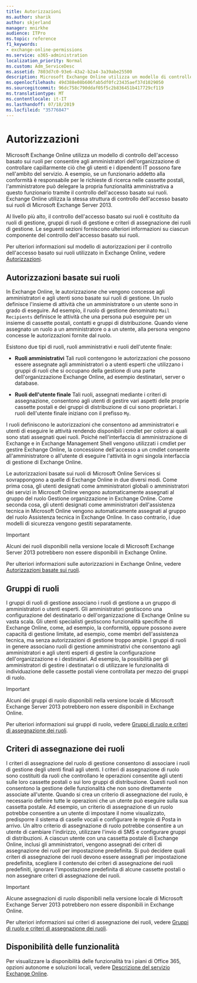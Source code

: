 ```yaml
---
title: Autorizzazioni
ms.author: sharik
author: skjerland
manager: mnirkhe
audience: ITPro
ms.topic: reference
f1_keywords:
- exchange-online-permissions
ms.service: o365-administration
localization_priority: Normal
ms.custom: Adm_ServiceDesc
ms.assetid: 7803d7c0-93e6-43a2-b2a4-3a39abe25500
description: Microsoft Exchange Online utilizza un modello di controllo dell'accesso basato sui ruoli per consentire agli amministratori dell'organizzazione di controllare capillarmente ciò che gli utenti e i dipendenti IT possono fare nell'ambito del servizio. A esempio, se un funzionario addetto alla conformità è responsabile per le richieste di ricerca nelle cassette postali, l'amministratore può delegare la propria funzionalità amministrativa a questo funzionario tramite il controllo dell'accesso basato sui ruoli. Exchange Online utilizza la stessa struttura di controllo dell'accesso basato sui ruoli di Microsoft Exchange Server 2013.
ms.openlocfilehash: 49d388e08b606fab5df0fc23435aef37d1029050
ms.sourcegitcommit: 96dc758c790ddaf05f5c2b836451b417729cf119
ms.translationtype: MT
ms.contentlocale: it-IT
ms.lasthandoff: 07/18/2019
ms.locfileid: "35776847"
---
```

# <a name="permissions"></a>Autorizzazioni

Microsoft Exchange Online utilizza un modello di controllo dell'accesso basato sui ruoli per consentire agli amministratori dell'organizzazione di controllare capillarmente ciò che gli utenti e i dipendenti IT possono fare nell'ambito del servizio. A esempio, se un funzionario addetto alla conformità è responsabile per le richieste di ricerca nelle cassette postali, l'amministratore può delegare la propria funzionalità amministrativa a questo funzionario tramite il controllo dell'accesso basato sui ruoli. Exchange Online utilizza la stessa struttura di controllo dell'accesso basato sui ruoli di Microsoft Exchange Server 2013. 
  
Al livello più alto, il controllo dell'accesso basato sui ruoli è costituito da ruoli di gestione, gruppi di ruoli di gestione e criteri di assegnazione dei ruoli di gestione. Le seguenti sezioni forniscono ulteriori informazioni su ciascun componente del controllo dell'accesso basato sui ruoli.
  
Per ulteriori informazioni sul modello di autorizzazioni per il controllo dell'accesso basato sui ruoli utilizzato in Exchange Online, vedere [Autorizzazioni](https://go.microsoft.com/fwlink/p/?LinkId=271935).
  
## <a name="role-based-permissions"></a>Autorizzazioni basate sui ruoli

In Exchange Online, le autorizzazione che vengono concesse agli amministratori e agli utenti sono basate sui ruoli di gestione. Un ruolo definisce l'insieme di attività che un amministratore o un utente sono in grado di eseguire. Ad esempio, il ruolo di gestione denominato  `Mail Recipients` definisce le attività che una persona può eseguire per un insieme di cassette postali, contatti e gruppi di distribuzione. Quando viene assegnato un ruolo a un amministratore o a un utente, alla persona vengono concesse le autorizzazioni fornite dal ruolo. 
  
Esistono due tipi di ruoli, ruoli amministrativi e ruoli dell'utente finale:
  
- **Ruoli amministrativi** Tali ruoli contengono le autorizzazioni che possono essere assegnate agli amministratori o a utenti esperti che utilizzano i gruppi di ruoli che si occupano della gestione di una parte dell'organizzazione Exchange Online, ad esempio destinatari, server o database. 
    
- **Ruoli dell'utente finale** Tali ruoli, assegnati mediante i criteri di assegnazione, consentono agli utenti di gestire vari aspetti delle proprie cassette postali e dei gruppi di distribuzione di cui sono proprietari. I ruoli dell'utente finale iniziano con il prefisso  `My`.
    
I ruoli definiscono le autorizzazioni che consentono ad amministratori e utenti di eseguire le attività rendendo disponibili i cmdlet per coloro ai quali sono stati assegnati quei ruoli. Poiché nell'interfaccia di amministrazione di Exchange e in Exchange Management Shell vengono utilizzati i cmdlet per gestire Exchange Online, la concessione dell'accesso a un cmdlet consente all'amministratore o all'utente di eseguire l'attività in ogni singola interfaccia di gestione di Exchange Online.
  
Le autorizzazioni basate sui ruoli di Microsoft Online Services si sovrappongono a quelle di Exchange Online in due diversi modi. Come prima cosa, gli utenti designati come amministratori globali o amministratori dei servizi in Microsoft Online vengono automaticamente assegnati al gruppo del ruolo Gestione organizzazione in Exchange Online. Come seconda cosa, gli utenti designati come amministratori dell'assistenza tecnica in Microsoft Online vengono automaticamente assegnati al gruppo del ruolo Assistenza tecnica in Exchange Online. In caso contrario, i due modelli di sicurezza vengono gestiti separatamente.
  
> [!IMPORTANT]
> Alcuni dei ruoli disponibili nella versione locale di Microsoft Exchange Server 2013 potrebbero non essere disponibili in Exchange Online. 
  
Per ulteriori informazioni sulle autorizzazioni in Exchange Online, vedere [Autorizzazioni basate sui ruoli](https://go.microsoft.com/fwlink/p/?LinkId=271936).
  
## <a name="role-groups"></a>Gruppi di ruoli

I gruppi di ruoli di gestione associano i ruoli di gestione a un gruppo di amministratori o utenti esperti. Gli amministratori gestiscono una configurazione del destinatario o dell'organizzazione di Exchange Online su vasta scala. Gli utenti specialisti gestiscono funzionalità specifiche di Exchange Online, come, ad esempio, la conformità, oppure possono avere capacità di gestione limitate, ad esempio, come membri dell'assistenza tecnica, ma senza autorizzazioni di gestione troppo ampie. I gruppi di ruoli in genere associano ruoli di gestione amministrativi che consentono agli amministratori e agli utenti esperti di gestire la configurazione dell'organizzazione e i destinatari. Ad esempio, la possibilità per gli amministratori di gestire i destinatari o di utilizzare le funzionalità di individuazione delle cassette postali viene controllata per mezzo dei gruppi di ruolo. 
  
> [!IMPORTANT]
> Alcuni dei gruppi di ruolo disponibili nella versione locale di Microsoft Exchange Server 2013 potrebbero non essere disponibili in Exchange Online. 
  
Per ulteriori informazioni sui gruppi di ruolo, vedere [Gruppi di ruolo e criteri di assegnazione dei ruoli](https://go.microsoft.com/fwlink/p/?LinkId=271937).
  
## <a name="role-assignment-policies"></a>Criteri di assegnazione dei ruoli

I criteri di assegnazione del ruolo di gestione consentono di associare i ruoli di gestione degli utenti finali agli utenti. I criteri di assegnazione di ruolo sono costituiti da ruoli che controllano le operazioni consentite agli utenti sulle loro cassette postali o sui loro gruppi di distribuzione. Questi ruoli non consentono la gestione delle funzionalità che non sono direttamente associate all'utente. Quando si crea un criterio di assegnazione del ruolo, è necessario definire tutte le operazioni che un utente può eseguire sulla sua cassetta postale. Ad esempio, un criterio di assegnazione di un ruolo potrebbe consentire a un utente di impostare il nome visualizzato, predisporre il sistema di caselle vocali e configurare le regole di Posta in arrivo. Un altro criterio di assegnazione di ruolo potrebbe consentire a un utente di cambiare l'indirizzo, utilizzare l'invio di SMS e configurare gruppi di distribuzioni. A ciascun utente con una cassetta postale di Exchange Online, inclusi gli amministratori, vengono assegnati dei criteri di assegnazione dei ruoli per impostazione predefinita. Si può decidere quali criteri di assegnazione dei ruoli devono essere assegnati per impostazione predefinita, scegliere il contenuto dei criteri di assegnazione dei ruoli predefiniti, ignorare l'impostazione predefinita di alcune cassette postali o non assegnare criteri di assegnazione dei ruoli.
  
> [!IMPORTANT]
> Alcune assegnazioni di ruolo disponibili nella versione locale di Microsoft Exchange Server 2013 potrebbero non essere disponibili in Exchange Online. 
  
Per ulteriori informazioni sui criteri di assegnazione dei ruoli, vedere [Gruppi di ruolo e criteri di assegnazione dei ruoli](https://go.microsoft.com/fwlink/p/?LinkId=271937).
  
## <a name="feature-availability"></a>Disponibilità delle funzionalità

Per visualizzare la disponibilità delle funzionalità tra i piani di Office 365, opzioni autonome e soluzioni locali, vedere [Descrizione del servizio Exchange Online](exchange-online-service-description.md).
  

